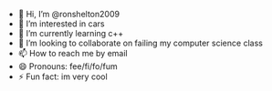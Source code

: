 - 👋 Hi, I’m @ronshelton2009
- 👀 I’m interested in cars
- 🌱 I’m currently learning c++
- 💞️ I’m looking to collaborate on failing my computer science class
- 📫 How to reach me by email
- 😄 Pronouns: fee/fi/fo/fum
- ⚡ Fun fact: im very cool

<!---
ronshelton2009/ronshelton2009 is a ✨ special ✨ repository because its `README.md` (this file) appears on your GitHub profile.
You can click the Preview link to take a look at your changes.
--->
